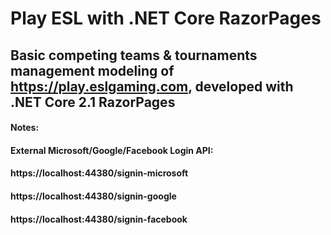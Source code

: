 # Play ESL with .NET Core RazorPages
## Basic competing teams & tournaments management modeling of https://play.eslgaming.com, developed with .NET Core 2.1 RazorPages

#### Notes:
#### External Microsoft/Google/Facebook Login API: 
#### https://localhost:44380/signin-microsoft
#### https://localhost:44380/signin-google
#### https://localhost:44380/signin-facebook
